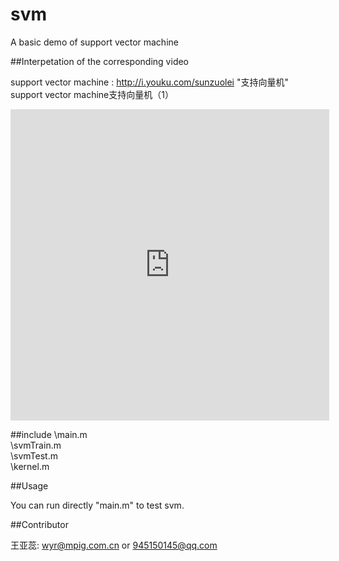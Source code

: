 # svm
A basic demo of support vector machine

##Interpetation of the corresponding video 

support vector machine : <http://i.youku.com/sunzuolei>  "支持向量机"<br/>
support vector machine支持向量机（1）  <br/>
<iframe height=498 width=510 src='http://player.youku.com/embed/XMTg3OTEyMTY5Mg==' frameborder=0 'allowfullscreen'></iframe>

##include 
\main.m     <br/>
\svmTrain.m  <br/>
\svmTest.m   <br/>
\kernel.m    <br/>

##Usage


You can run directly "main.m" to test svm.


##Contributor

 王亚蕊: <wyr@mpig.com.cn>  or  <945150145@qq.com>






